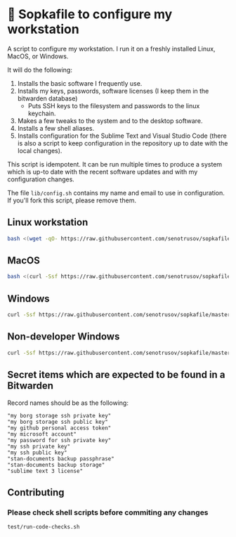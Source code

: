# 🚞 Sopkafile to configure my workstation

A script to configure my workstation. I run it on a freshly installed Linux, MacOS, or Windows.

It will do the following:

1. Installs the basic software I frequently use.
2. Installs my keys, passwords, software licenses (I keep them in the bitwarden database)
	* Puts SSH keys to the filesystem and passwords to the linux keychain.
3. Makes a few tweaks to the system and to the desktop software.
4. Installs a few shell aliases.
5. Installs configuration for the Sublime Text and Visual Studio Code (there is also a script to keep configuration in the repository up to date with the local changes).

This script is idempotent. It can be run multiple times to produce a system which is up-to date with the recent software updates and with my configuration changes.

The file ``lib/config.sh`` contains my name and email to use in configuration. If you'll fork this script, please remove them.

## Linux workstation

```sh
bash <(wget -qO- https://raw.githubusercontent.com/senotrusov/sopkafile/master/deploy.sh)
```

## MacOS

```sh
bash <(curl -Ssf https://raw.githubusercontent.com/senotrusov/sopkafile/master/deploy.sh)
```

## Windows

```sh
curl -Ssf https://raw.githubusercontent.com/senotrusov/sopkafile/master/deploy.bat -o .deploy.bat && .deploy.bat
```

## Non-developer Windows

```sh
curl -Ssf https://raw.githubusercontent.com/senotrusov/sopkafile/master/deploy-non-developer.bat -o .deploy.bat && .deploy.bat
```

## Secret items which are expected to be found in a Bitwarden

Record names should be as the following:

<!-- # bitwarden-object: see list below -->

```
"my borg storage ssh private key"
"my borg storage ssh public key"
"my github personal access token"
"my microsoft account"
"my password for ssh private key"
"my ssh private key"
"my ssh public key"
"stan-documents backup passphrase"
"stan-documents backup storage"
"sublime text 3 license"
```

## Contributing

### Please check shell scripts before commiting any changes
```sh
test/run-code-checks.sh
```

